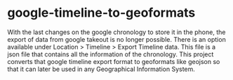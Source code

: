 # google-timeline-to-geoformats
With the last changes on the google chronology to store it in the phone, the export of data from google takeout is no longer possible. There is an option available under Location > Timeline > Export Timeline data. This file is a json file that contains all the information of the chronology.
This project converts that google timeline export format to geoformats like geojson so that it can later be used in any Geographical Information System.

